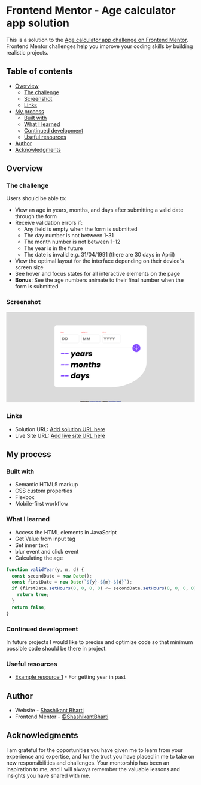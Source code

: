 # Frontend Mentor - Age calculator app solution

This is a solution to the [Age calculator app challenge on Frontend Mentor](https://www.frontendmentor.io/challenges/age-calculator-app-dF9DFFpj-Q). Frontend Mentor challenges help you improve your coding skills by building realistic projects.

## Table of contents

- [Overview](#overview)
  - [The challenge](#the-challenge)
  - [Screenshot](#screenshot)
  - [Links](#links)
- [My process](#my-process)
  - [Built with](#built-with)
  - [What I learned](#what-i-learned)
  - [Continued development](#continued-development)
  - [Useful resources](#useful-resources)
- [Author](#author)
- [Acknowledgments](#acknowledgments)

## Overview

### The challenge

Users should be able to:

- View an age in years, months, and days after submitting a valid date through the form
- Receive validation errors if:
  - Any field is empty when the form is submitted
  - The day number is not between 1-31
  - The month number is not between 1-12
  - The year is in the future
  - The date is invalid e.g. 31/04/1991 (there are 30 days in April)
- View the optimal layout for the interface depending on their device's screen size
- See hover and focus states for all interactive elements on the page
- **Bonus**: See the age numbers animate to their final number when the form is submitted

### Screenshot

![](./screenshot.jpg)

### Links

- Solution URL: [Add solution URL here](https://your-solution-url.com)
- Live Site URL: [Add live site URL here](https://your-live-site-url.com)

## My process

### Built with

- Semantic HTML5 markup
- CSS custom properties
- Flexbox
- Mobile-first workflow

### What I learned

- Access the HTML elements in JavaScript
- Get Value from input tag
- Set inner text
- blur event and click event
- Calculating the age

```js
function validYear(y, m, d) {
  const secondDate = new Date();
  const firstDate = new Date(`${y}-${m}-${d}`);
  if (firstDate.setHours(0, 0, 0, 0) <= secondDate.setHours(0, 0, 0, 0)) {
    return true;
  }
  return false;
}
```

### Continued development

In future projects I would like to precise and optimize code so that minimum possible code should be there in project.

### Useful resources

- [Example resource 1](https://dev.to) - For getting year in past

## Author

- Website - [Shashikant Bharti](https://shashikantbharti.github.io/age-calculator-app-main-frontend-mentor-challenge/)
- Frontend Mentor - [@ShashikantBharti](https://www.frontendmentor.io/profile/ShashikantBharti)

## Acknowledgments

I am grateful for the opportunities you have given me to learn from your experience and expertise, and for the trust you have placed in me to take on new responsibilities and challenges. Your mentorship has been an inspiration to me, and I will always remember the valuable lessons and insights you have shared with me.
